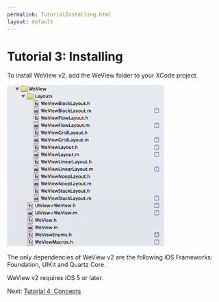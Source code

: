 ```yaml
---
permalink: TutorialInstalling.html
layout: default
---
```


Tutorial 3: Installing
==

<!-- TEMPLATE START -->

To install WeView v2, add the WeView folder to your XCode project.

![Layout Snapshot](images/WeViewFolderHierarchy.png)

The only dependencies of WeView v2 are the following iOS Frameworks: Foundation, UIKit and Quartz Core.

WeView v2 requires iOS 5 or later.

<!-- TEMPLATE END -->

Next\: [Tutorial 4: Concepts](TutorialConcepts.html)